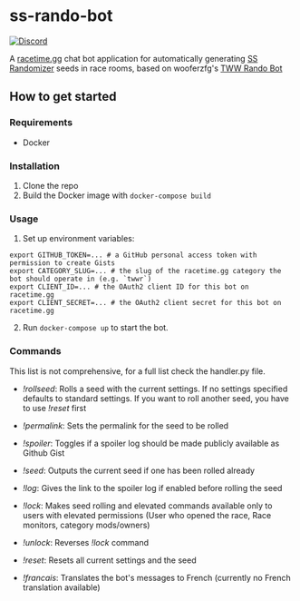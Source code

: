 # ss-rando-bot

[![Discord](https://img.shields.io/discord/767090759773323264?label=Discord&logo=discord&style=plastic)](https://discord.ssrando.com)

A [racetime.gg](https://racetime.gg) chat bot application for automatically 
generating [SS Randomizer](https://github.com/lepelog/sslib) seeds in race rooms, based on wooferzfg's [TWW Rando Bot](https://github.com/wooferzfg/tww-rando-bot)

## How to get started

### Requirements

* Docker

### Installation

1. Clone the repo
2. Build the Docker image with `docker-compose build`

### Usage

1. Set up environment variables:
```
export GITHUB_TOKEN=... # a GitHub personal access token with permission to create Gists
export CATEGORY_SLUG=... # the slug of the racetime.gg category the bot should operate in (e.g. `twwr`)
export CLIENT_ID=... # the OAuth2 client ID for this bot on racetime.gg
export CLIENT_SECRET=... # the OAuth2 client secret for this bot on racetime.gg
```
2. Run `docker-compose up` to start the bot.


### Commands

This list is not comprehensive, for a full list check the handler.py file.

- *!rollseed*: Rolls a seed with the current settings. If no settings specified defaults to standard settings. If you want to roll another seed, you have to use *!reset* first

- *!permalink*: Sets the permalink for the seed to be rolled

- *!spoiler*: Toggles if a spoiler log should be made publicly available as Github Gist

- *!seed*: Outputs the current seed if one has been rolled already

- *!log*: Gives the link to the spoiler log if enabled before rolling the seed

- *!lock*: Makes seed rolling and elevated commands available only to users with elevated permissions (User who opened the race, Race monitors, category mods/owners)

- *!unlock*: Reverses *!lock* command

- *!reset*: Resets all current settings and the seed

- *!francais*: Translates the bot's messages to French (currently no French translation available)